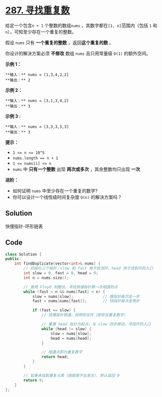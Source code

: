 # [287. 寻找重复数](https://leetcode.cn/problems/find-the-duplicate-number/description/?envType=study-plan-v2&envId=top-100-liked)

给定一个包含`n + 1` 个整数的数组`nums` ，其数字都在`[1, n]`范围内（包括 `1` 和 `n`），可知至少存在一个重复的整数。

假设 `nums` 只有 **一个重复的整数**  ，返回**这个重复的数**  。

你设计的解决方案必须 **不修改**  数组 `nums` 且只用常量级 `O(1)` 的额外空间。

**示例 1：** 

```
**输入：** nums = [1,3,4,2,2]
**输出：** 2
```

**示例 2：** 

```
**输入：** nums = [3,1,3,4,2]
**输出：** 3
```

**示例 3 :** 

```
**输入：** nums = [3,3,3,3,3]
**输出：** 3
```

**提示：** 

- `1 <= n <= 10^5`
- `nums.length == n + 1`
- `1 <= nums[i] <= n`
- `nums` 中 **只有一个整数**  出现 **两次或多次**  ，其余整数均只出现 **一次** 

<b>进阶：</b>

- 如何证明 `nums` 中至少存在一个重复的数字?
- 你可以设计一个线性级时间复杂度 `O(n)` 的解决方案吗？

## Solution

快慢指针-环形链表

## Code

```c++
class Solution {
public:
    int findDuplicate(vector<int>& nums) {
        // 初始化三个指针：slow 和 fast 用于检测环，head 用于找到环的入口
        int slow = 0, fast = 0, head = 0;
        int n = nums.size();

        // 使用 Floyd 判圈法，寻找快慢指针第一次相遇的点
        while (fast < n && nums[fast] < n) {
            slow = nums[slow];             // 慢指针每次走一步
            fast = nums[nums[fast]];       // 快指针每次走两步

            if (fast == slow) {
                // 快慢指针相遇，说明存在环（即存在重复数字）

                // 重置 head 指针为起点，与 slow 同步移动，寻找环的入口
                while (head != slow) {
                    slow = nums[slow];
                    head = nums[head];
                }

                // 相遇点即为重复数字
                return head;
            }
        }

        // 如果未找到重复元素（按题意不会发生），默认返回 0
        return 0;
    }
};

```

